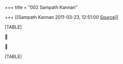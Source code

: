+++
title = "002 Sampath Kannan"

+++
[[Sampath Kannan	2011-03-23, 12:51:00 [Source](https://groups.google.com/g/bvparishat/c/Vp87Vo3-RbY)]]



[TABLE]





[TABLE]

  

